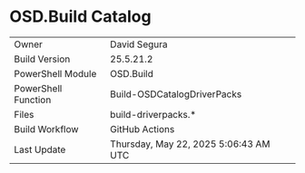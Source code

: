 ﻿# OSD.Build Catalog

| | |
|-|-|
| Owner | David Segura |
| Build Version | 25.5.21.2 |
| PowerShell Module | OSD.Build |
| PowerShell Function | Build-OSDCatalogDriverPacks |
| Files | build-driverpacks.* |
| Build Workflow | GitHub Actions |
| Last Update | Thursday, May 22, 2025 5:06:43 AM UTC |
